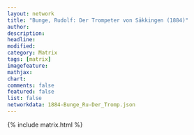 ```yaml
---
layout: network
title: "Bunge, Rudolf: Der Trompeter von Säkkingen (1884)"
author:
description:
headline:
modified:
category: Matrix
tags: [matrix]
imagefeature: 
mathjax: 
chart: 
comments: false
featured: false
list: false
networkdata: 1884-Bunge_Ru-Der_Tromp.json
---
```

{% include matrix.html %}
